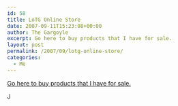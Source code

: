 ```yaml
---
id: 58
title: LoTG Online Store
date: 2007-09-11T15:23:08+00:00
author: The Gargoyle
excerpt: Go here to buy products that I have for sale.
layout: post
permalink: /2007/09/lotg-online-store/
categories:
  - Me
---
```


[Go here to buy products that I have for sale.](http://www.cafepress.com/gargoyleland)

J
